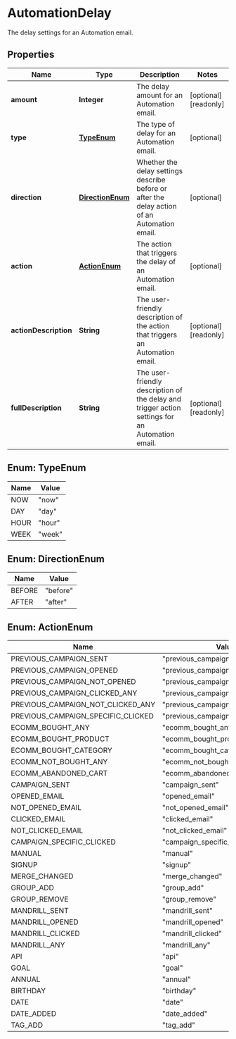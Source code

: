 

# AutomationDelay

The delay settings for an Automation email.

## Properties

| Name | Type | Description | Notes |
|------------ | ------------- | ------------- | -------------|
|**amount** | **Integer** | The delay amount for an Automation email. |  [optional] [readonly] |
|**type** | [**TypeEnum**](#TypeEnum) | The type of delay for an Automation email. |  [optional] |
|**direction** | [**DirectionEnum**](#DirectionEnum) | Whether the delay settings describe before or after the delay action of an Automation email. |  [optional] |
|**action** | [**ActionEnum**](#ActionEnum) | The action that triggers the delay of an Automation email. |  [optional] |
|**actionDescription** | **String** | The user-friendly description of the action that triggers an Automation email. |  [optional] [readonly] |
|**fullDescription** | **String** | The user-friendly description of the delay and trigger action settings for an Automation email. |  [optional] [readonly] |



## Enum: TypeEnum

| Name | Value |
|---- | -----|
| NOW | &quot;now&quot; |
| DAY | &quot;day&quot; |
| HOUR | &quot;hour&quot; |
| WEEK | &quot;week&quot; |



## Enum: DirectionEnum

| Name | Value |
|---- | -----|
| BEFORE | &quot;before&quot; |
| AFTER | &quot;after&quot; |



## Enum: ActionEnum

| Name | Value |
|---- | -----|
| PREVIOUS_CAMPAIGN_SENT | &quot;previous_campaign_sent&quot; |
| PREVIOUS_CAMPAIGN_OPENED | &quot;previous_campaign_opened&quot; |
| PREVIOUS_CAMPAIGN_NOT_OPENED | &quot;previous_campaign_not_opened&quot; |
| PREVIOUS_CAMPAIGN_CLICKED_ANY | &quot;previous_campaign_clicked_any&quot; |
| PREVIOUS_CAMPAIGN_NOT_CLICKED_ANY | &quot;previous_campaign_not_clicked_any&quot; |
| PREVIOUS_CAMPAIGN_SPECIFIC_CLICKED | &quot;previous_campaign_specific_clicked&quot; |
| ECOMM_BOUGHT_ANY | &quot;ecomm_bought_any&quot; |
| ECOMM_BOUGHT_PRODUCT | &quot;ecomm_bought_product&quot; |
| ECOMM_BOUGHT_CATEGORY | &quot;ecomm_bought_category&quot; |
| ECOMM_NOT_BOUGHT_ANY | &quot;ecomm_not_bought_any&quot; |
| ECOMM_ABANDONED_CART | &quot;ecomm_abandoned_cart&quot; |
| CAMPAIGN_SENT | &quot;campaign_sent&quot; |
| OPENED_EMAIL | &quot;opened_email&quot; |
| NOT_OPENED_EMAIL | &quot;not_opened_email&quot; |
| CLICKED_EMAIL | &quot;clicked_email&quot; |
| NOT_CLICKED_EMAIL | &quot;not_clicked_email&quot; |
| CAMPAIGN_SPECIFIC_CLICKED | &quot;campaign_specific_clicked&quot; |
| MANUAL | &quot;manual&quot; |
| SIGNUP | &quot;signup&quot; |
| MERGE_CHANGED | &quot;merge_changed&quot; |
| GROUP_ADD | &quot;group_add&quot; |
| GROUP_REMOVE | &quot;group_remove&quot; |
| MANDRILL_SENT | &quot;mandrill_sent&quot; |
| MANDRILL_OPENED | &quot;mandrill_opened&quot; |
| MANDRILL_CLICKED | &quot;mandrill_clicked&quot; |
| MANDRILL_ANY | &quot;mandrill_any&quot; |
| API | &quot;api&quot; |
| GOAL | &quot;goal&quot; |
| ANNUAL | &quot;annual&quot; |
| BIRTHDAY | &quot;birthday&quot; |
| DATE | &quot;date&quot; |
| DATE_ADDED | &quot;date_added&quot; |
| TAG_ADD | &quot;tag_add&quot; |



